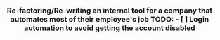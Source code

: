<div align="center">

<picture>
  <source media="(prefers-color-scheme: light" srcset="/docs/811.svg)
  <img src="/docs/811.svg" width="50%" height="50%">
</picture>

<h3>
Re-factoring/Re-writing an internal tool for a company that automates most of their employee's job
TODO:
    - [ ] Login automation to avoid getting the account disabled



